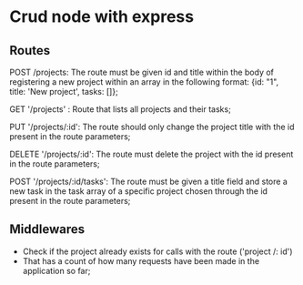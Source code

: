 # Crud node with express

## Routes

POST /projects: The route must be given id and title within the body of registering a new project within an array in the following format: {id: "1", title: 'New project', tasks: []};

GET '/projects' : Route that lists all projects and their tasks;

PUT '/projects/:id': The route should only change the project title with the id present in the route parameters;

DELETE '/projects/:id': The route must delete the project with the id present in the route parameters;

POST '/projects/:id/tasks': The route must be given a title field and store a new task in the task array of a specific project chosen through the id present in the route parameters;

## Middlewares

- Check if the project already exists for calls with the route ('project /: id')
- That has a count of how many requests have been made in the application so far;
